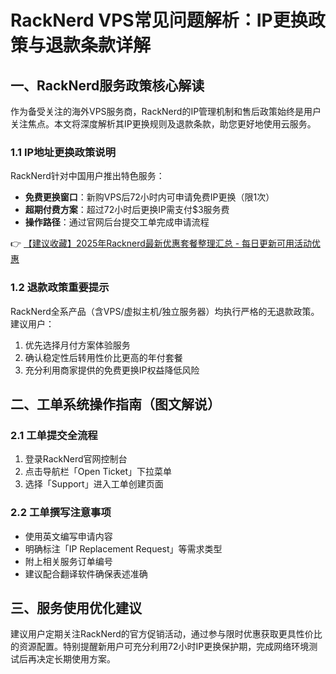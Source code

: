 # RackNerd VPS常见问题解析：IP更换政策与退款条款详解

## 一、RackNerd服务政策核心解读

作为备受关注的海外VPS服务商，RackNerd的IP管理机制和售后政策始终是用户关注焦点。本文将深度解析其IP更换规则及退款条款，助您更好地使用云服务。

### 1.1 IP地址更换政策说明
RackNerd针对中国用户推出特色服务：
- **免费更换窗口**：新购VPS后72小时内可申请免费IP更换（限1次）
- **超期付费方案**：超过72小时后更换IP需支付$3服务费
- **操作路径**：通过官网后台提交工单完成申请流程

👉 [【建议收藏】2025年Racknerd最新优惠套餐整理汇总 - 每日更新可用活动优惠](https://bit.ly/Rack_Nerd)

### 1.2 退款政策重要提示
RackNerd全系产品（含VPS/虚拟主机/独立服务器）均执行严格的无退款政策。建议用户：
1. 优先选择月付方案体验服务
2. 确认稳定性后转用性价比更高的年付套餐
3. 充分利用商家提供的免费更换IP权益降低风险

## 二、工单系统操作指南（图文解说）

### 2.1 工单提交全流程
1. 登录RackNerd官网控制台
2. 点击导航栏「Open Ticket」下拉菜单
3. 选择「Support」进入工单创建页面

### 2.2 工单撰写注意事项
- 使用英文编写申请内容
- 明确标注「IP Replacement Request」等需求类型
- 附上相关服务订单编号
- 建议配合翻译软件确保表述准确

## 三、服务使用优化建议
建议用户定期关注RackNerd的官方促销活动，通过参与限时优惠获取更具性价比的资源配置。特别提醒新用户可充分利用72小时IP更换保护期，完成网络环境测试后再决定长期使用方案。